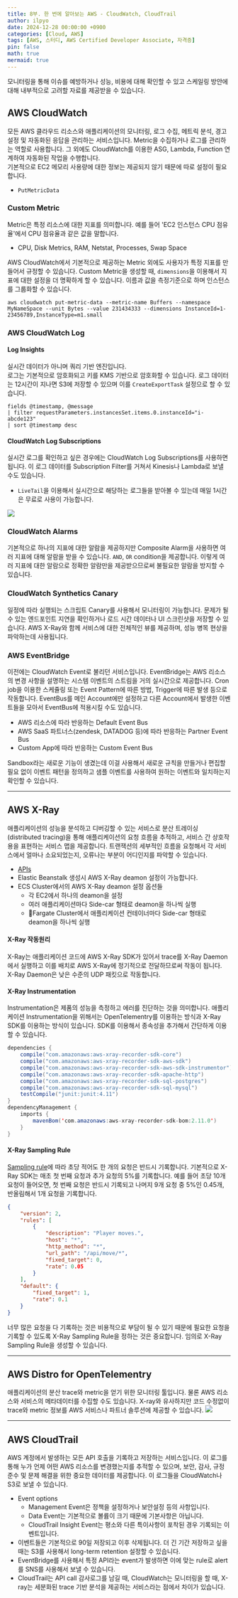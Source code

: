 ```yaml
---
title: 8부. 한 번에 알아보는 AWS - CloudWatch, CloudTrail
author: ilpyo
date: 2024-12-28 00:00:00 +0900
categories: [Cloud, AWS]
tags: [AWS, 스터디, AWS Certified Developer Associate, 자격증]
pin: false
math: true
mermaid: true
---
```


모니터링을 통해 이슈를 예방하거나 성능, 비용에 대해 확인할 수 있고 스케일링 방안에 대해 내부적으로 고려할 자료를 제공받을 수 있습니다.

## AWS CloudWatch
모든 AWS 클라우드 리소스와 애플리케이션의 모니터링, 로그 수집, 메트릭 분석, 경고 설정 및 자동화된 응답을 관리하는 서비스입니다. Metric을 수집하거나 로그를 관리하는 역할로 사용합니다. 그 외에도 CloudWatch를 이용한 ASG, Lambda, Function 연계하여 자동화된 작업을 수행합니다.  
기본적으로 EC2 메모리 사용량에 대한 정보는 제공되지 않기 때문에 따로 설정이 필요합니다.
- `PutMetricData`

### Custom Metric
Metric은 특정 리소스에 대한 지표를 의미합니다. 예를 들어 'EC2 인스턴스 CPU 점유율'에서 CPU 점유율과 같은 값을 말합니다.
- CPU, Disk Metrics, RAM, Netstat, Processes, Swap Space

AWS CloudWatch에서 기본적으로 제공하는 Metric 외에도 사용자가 특정 지표를 만들어서 규정할 수 있습니다. Custom Metric을 생성할 때, `dimensions`을 이용해서 지표에 대한 설정을 더 명확하게 할 수 있습니다. 이름과 값을 측정기준으로 하며 인스턴스를 그룹화할 수 있습니다.
```
aws cloudwatch put-metric-data --metric-name Buffers --namespace MyNameSpace --unit Bytes --value 231434333 --dimensions InstanceId=1-23456789,InstanceType=m1.small
```

### AWS CloudWatch Log
#### Log Insights
실시간 데이터가 아니며 쿼리 기반 엔진입니다.  
로그는 기본적으로 암호화되고 키를 KMS 기반으로 암호화할 수 있습니다. 로그 데이터는 12시간이 지나면 S3에 저장할 수 있으며 이를 `CreateExportTask` 설정으로 할 수 있습니다.
```  
fields @timestamp, @message  
| filter requestParameters.instancesSet.items.0.instanceId="i-abcde123"  
| sort @timestamp desc  
```  

#### CloudWatch Log Subscriptions
실시간 로그를 확인하고 싶은 경우에는 CloudWatch Log Subscriptions를 사용하면 됩니다. 이 로그 데이터를 Subscription Filter를 거쳐서 Kinesis나 Lambda로 보낼 수도 있습니다.
- `LiveTail`을 이용해서 실시간으로 해당하는 로그들을 받아볼 수 있는데 매일 1시간은 무료로 사용이 가능합니다.

![](https://cloudwellserved.com/wp-content/uploads/2020/06/kinesis1.png)

### CloudWatch Alarms
기본적으로 하나의 지표에 대한 알람을 제공하지만 Composite Alarm을 사용하면 여러 지표에 대해 알람을 받을 수 있습니다. `AND`, `OR` condition을 제공합니다. 이렇게 여러 지표에 대한 알람으로 정확한 알람만을 제공받으므로써 불필요한 알람을 방지할 수 있습니다.

### CloudWatch Synthetics Canary
일정에 따라 실행되는 스크립트 Canary를 사용해서 모니터링이 가능합니다. 문제가 될 수 있는 엔드포인트 지연을 확인하거나 로드 시간 데이터나 UI 스크린샷을 저장할 수 있습니다. AWS X-Ray와 함께 서비스에 대한 전체적인 뷰를 제공하며, 성능 병목 현상을 파악하는데 사용됩니다.

### AWS EventBridge
이전에는 CloudWatch Event로 불리던 서비스입니다. EventBridge는 AWS 리소스의 변경 사항을 설명하는 시스템 이벤트의 스트림을 거의 실시간으로 제공합니다. Cron job을 이용한 스케쥴링 또는 Event Pattern에 따른 방법, Trigger에 따른 발생 등으로 작동합니다. EventBus를 메인 Account에만 설정하고 다른 Account에서 발생한 이벤트들을 모아서 EventBus에 적용시킬 수도 있습니다.
- AWS 리소스에 따라 반응하는 Default Event Bus
- AWS SaaS 파트너스(zendesk, DATADOG 등)에 따라 반응하는 Partner Event Bus
- Custom App에 따라 반응하는 Custom Event Bus

Sandbox라는 새로운 기능이 생겼는데 이걸 사용해서 새로운 규칙을 만들거나 편집할 필요 없이 이벤트 패턴을  정의하고 샘플 이벤트를 사용하여 원하는 이벤트와 일치하는지 확인할 수 있습니다.

---

## AWS X-Ray
애플리케이션의 성능을 분석하고 디버깅할 수 있는 서비스로 분산 트레이싱(distributed tracing)을 통해 애플리케이션의 요청 흐름을 추적하고, 서비스 간 상호작용을 표현하는 서비스 맵을 제공합니다. 트랜잭션의 세부적인 흐름을 요청해서 각 서비스에서 얼마나 소요되었는지, 오류나는 부분이 어디인지를 파악할 수 있습니다.
- [APIs](https://docs.aws.amazon.com/pdfs/xray/latest/api/xray-api.pdf#Welcome)
- Elastic Beanstalk 생성시 AWS X-Ray deamon 설정이 가능합니다.
- ECS Cluster에서의 AWS X-Ray deamon 설정 옵션들
  - 각 EC2에서 하나의 deamon을 설정
  - 여러 애플리케이션마다 Side-car 형태로 deamon을 하나씩 실행
  - Fargate Cluster에서 애플리케이션 컨테이너마다 Side-car 형태로 deamon을 하나씩 실행

#### X-Ray 작동원리
X-Ray는 애플리케이션 코드에 AWS X-Ray SDK가 있어서 trace를 X-Ray Daemon에서 실행하고 이를 배치로 AWS X-Ray에 정기적으로 전달하므로써 작동이 됩니다. X-Ray Daemon은 낮은 수준의 UDP 패킷으로 작동합니다.

#### X-Ray Instrumentation
Instrumentation은 제품의 성능을 측정하고 에러를 진단하는 것을 의미합니다. 애플리케이션 Instrumentation을 위해서는 OpenTelementry를 이용하는 방식과 X-Ray SDK를 이용하는 방식이 있습니다. SDK를 이용해서 종속성을 추가해서 간단하게 이용할 수 있습니다.

```java
dependencies { 
	compile("com.amazonaws:aws-xray-recorder-sdk-core")
	compile("com.amazonaws:aws-xray-recorder-sdk-aws-sdk") 
	compile("com.amazonaws:aws-xray-recorder-sdk-aws-sdk-instrumentor") 
	compile("com.amazonaws:aws-xray-recorder-sdk-apache-http") 
	compile("com.amazonaws:aws-xray-recorder-sdk-sql-postgres") 
	compile("com.amazonaws:aws-xray-recorder-sdk-sql-mysql")
	testCompile("junit:junit:4.11") 
} 
dependencyManagement { 
	imports { 
		mavenBom('com.amazonaws:aws-xray-recorder-sdk-bom:2.11.0')
	} 
}
```

#### X-Ray Sampling Rule
[Sampling rule](https://docs.aws.amazon.com/ko_kr/xray/latest/devguide/xray-console-sampling.html)에 따라 초당 적어도 한 개의 요청은 반드시 기록합니다. 기본적으로 X-Ray SDK는 매초 첫 번째 요청과 추가 요청의 5%를 기록합니다. 예를 들어 초당 10개 요청이 들어오면, 첫 번째 요청은 반드시 기록되고 나머지 9개 요청 중 5%인 0.45개, 반올림해서 1개 요청을 기록합니다.

```json
{ 
	"version": 2, 
	"rules": [
		{ 
			"description": "Player moves.", 
			"host": "*", 
			"http_method": "*", 
			"url_path": "/api/move/*", 
			"fixed_target": 0, 
			"rate": 0.05 
		} 
	], 
	"default": { 
		"fixed_target": 1, 
		"rate": 0.1 
	} 
}
```

너무 많은 요청을 다 기록하는 것은 비용적으로 부담이 될 수 있기 때문에 필요한 요청을 기록할 수 있도록 X-Ray Sampling Rule을 정하는 것은 중요합니다. 임의로 X-Ray Sampling Rule을 생성할 수 있습니다.

---
## AWS Distro for OpenTelementry
애플리케이션의 분산 trace와 metric을 얻기 위한 모니터링 툴입니다. 물론 AWS 리소스와 서비스의 메타데이터를 수집할 수도 있습니다. X-ray와 유사하지만 코드 수정없이 trace와 metric 정보를 AWS 서비스나 파트너 솔루션에 제공할 수 있습니다.
![](https://aws-otel.github.io/static/img18-d16285359fd80134740fef110ac4f867.png)

---

## AWS CloudTrail
AWS 계정에서 발생하는 모든 API 호출을 기록하고 저장하는 서비스입니다. 이 로그를 통해 누가 언제 어떤 AWS 리소스를 변경했는지를 추적할 수 있으며, 보안, 감사, 규정 준수 및 문제 해결을 위한 중요한 데이터를 제공합니다. 이 로그들을 CloudWatch나 S3로 보낼 수 있습니다.
- Event options
  - Management Event은 정책을 설정하거나 보안설정 등의 사항입니다.
  - Data Event는 기본적으로 볼륨이 크기 때문에 기본사항은 아닙니다.
  - CloudTrail Insight Event는 평소와 다른 특이사항이 포착된 경우 기록되는 이벤트입니다.
- 이벤트들은 기본적으로 90일 저장되고 이후 삭제됩니다. 더 긴 기간 저장하고 싶을 때는 S3를 사용해서 long-term retention 설정할 수 있습니다.
- EventBridge를 사용해서 특정 API라는 event가 발생하면 이에 맞는 rule로 alert를 SNS를 사용해서 보낼 수 있습니다.
- CloudTrail는 API call 감사로그를 남길 때, CloudWatch는 모니터링을 할 때, X-ray는 세분화된 trace 기반 분석을 제공하는 서비스라는 점에서 차이가 있습니다.
